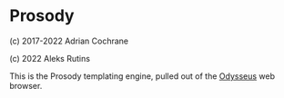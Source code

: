 # Prosody
(c) 2017-2022 Adrian Cochrane

(c) 2022 Aleks Rutins


This is the Prosody templating engine, pulled out of the [Odysseus](https://odysseus.adrian.geek.nz/) web browser.